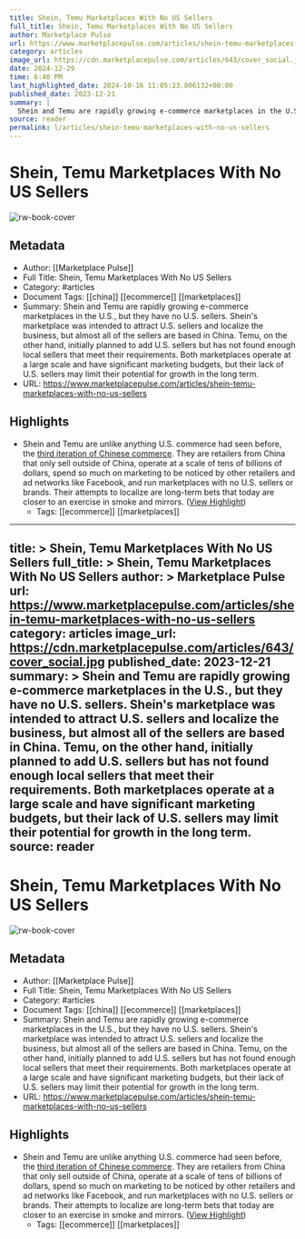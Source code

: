 ```yaml
---
title: Shein, Temu Marketplaces With No US Sellers
full_title: Shein, Temu Marketplaces With No US Sellers
author: Marketplace Pulse
url: https://www.marketplacepulse.com/articles/shein-temu-marketplaces-with-no-us-sellers
category: articles
image_url: https://cdn.marketplacepulse.com/articles/643/cover_social.jpg
date: 2024-12-29
time: 6:40 PM
last_highlighted_date: 2024-10-16 11:05:23.806132+00:00
published_date: 2023-12-21
summary: |
  Shein and Temu are rapidly growing e-commerce marketplaces in the U.S., but they have no U.S. sellers. Shein's marketplace was intended to attract U.S. sellers and localize the business, but almost all of the sellers are based in China. Temu, on the other hand, initially planned to add U.S. sellers but has not found enough local sellers that meet their requirements. Both marketplaces operate at a large scale and have significant marketing budgets, but their lack of U.S. sellers may limit their potential for growth in the long term.
source: reader
permalink: l/articles/shein-temu-marketplaces-with-no-us-sellers
---
```

# Shein, Temu Marketplaces With No US Sellers

![rw-book-cover](https://cdn.marketplacepulse.com/articles/643/cover_social.jpg)

## Metadata
- Author: [[Marketplace Pulse]]
- Full Title: Shein, Temu Marketplaces With No US Sellers
- Category: #articles
- Document Tags: [[china]] [[ecommerce]] [[marketplaces]] 
- Summary: Shein and Temu are rapidly growing e-commerce marketplaces in the U.S., but they have no U.S. sellers. Shein's marketplace was intended to attract U.S. sellers and localize the business, but almost all of the sellers are based in China. Temu, on the other hand, initially planned to add U.S. sellers but has not found enough local sellers that meet their requirements. Both marketplaces operate at a large scale and have significant marketing budgets, but their lack of U.S. sellers may limit their potential for growth in the long term.
- URL: https://www.marketplacepulse.com/articles/shein-temu-marketplaces-with-no-us-sellers

## Highlights
- Shein and Temu are unlike anything U.S. commerce had seen before, the [third iteration of Chinese commerce](https://www.marketplacepulse.com/articles/made-sold-and-marketed-by-china). They are retailers from China that only sell outside of China, operate at a scale of tens of billions of dollars, spend so much on marketing to be noticed by other retailers and ad networks like Facebook, and run marketplaces with no U.S. sellers or brands. Their attempts to localize are long-term bets that today are closer to an exercise in smoke and mirrors. ([View Highlight](https://read.readwise.io/read/01hjv81m29axe24fd422tda1hm))
    - Tags: [[ecommerce]] [[marketplaces]] 


---
title: >
  Shein, Temu Marketplaces With No US Sellers
full_title: >
  Shein, Temu Marketplaces With No US Sellers
author: >
  Marketplace Pulse
url: https://www.marketplacepulse.com/articles/shein-temu-marketplaces-with-no-us-sellers
category: articles
image_url: https://cdn.marketplacepulse.com/articles/643/cover_social.jpg
published_date: 2023-12-21
summary: >
  Shein and Temu are rapidly growing e-commerce marketplaces in the U.S., but they have no U.S. sellers. Shein's marketplace was intended to attract U.S. sellers and localize the business, but almost all of the sellers are based in China. Temu, on the other hand, initially planned to add U.S. sellers but has not found enough local sellers that meet their requirements. Both marketplaces operate at a large scale and have significant marketing budgets, but their lack of U.S. sellers may limit their potential for growth in the long term.
source: reader
---
# Shein, Temu Marketplaces With No US Sellers

![rw-book-cover](https://cdn.marketplacepulse.com/articles/643/cover_social.jpg)

## Metadata
- Author: [[Marketplace Pulse]]
- Full Title: Shein, Temu Marketplaces With No US Sellers
- Category: #articles
- Document Tags: [[china]] [[ecommerce]] [[marketplaces]] 
- Summary: Shein and Temu are rapidly growing e-commerce marketplaces in the U.S., but they have no U.S. sellers. Shein's marketplace was intended to attract U.S. sellers and localize the business, but almost all of the sellers are based in China. Temu, on the other hand, initially planned to add U.S. sellers but has not found enough local sellers that meet their requirements. Both marketplaces operate at a large scale and have significant marketing budgets, but their lack of U.S. sellers may limit their potential for growth in the long term.
- URL: https://www.marketplacepulse.com/articles/shein-temu-marketplaces-with-no-us-sellers

## Highlights
- Shein and Temu are unlike anything U.S. commerce had seen before, the [third iteration of Chinese commerce](https://www.marketplacepulse.com/articles/made-sold-and-marketed-by-china). They are retailers from China that only sell outside of China, operate at a scale of tens of billions of dollars, spend so much on marketing to be noticed by other retailers and ad networks like Facebook, and run marketplaces with no U.S. sellers or brands. Their attempts to localize are long-term bets that today are closer to an exercise in smoke and mirrors. ([View Highlight](https://read.readwise.io/read/01hjv81m29axe24fd422tda1hm))
    - Tags: [[ecommerce]] [[marketplaces]] 


